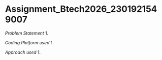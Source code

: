 # Assignment_Btech2026_2301921549007
*Problem Statement*
1.


*Coding Platform used*
1. 


*Approach used*
1.
